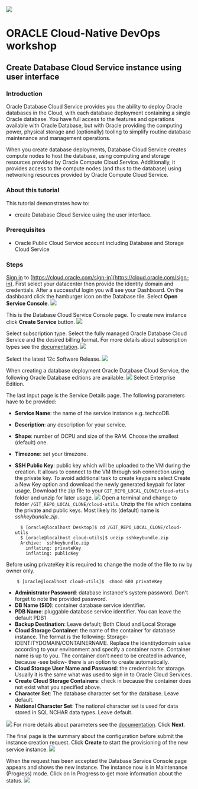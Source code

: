 ![](../common/images/customer.logo.png)
---
# ORACLE Cloud-Native DevOps workshop #

## Create Database Cloud Service instance using user interface ##

### Introduction ###

Oracle Database Cloud Service provides you the ability to deploy Oracle databases in the Cloud, with each database deployment containing a single Oracle database. You have full access to the features and operations available with Oracle Database, but with Oracle providing the computing power, physical storage and (optionally) tooling to simplify routine database maintenance and management operations.

When you create database deployments, Database Cloud Service creates compute nodes to host the database, using computing and storage resources provided by Oracle Compute Cloud Service. Additionally, it provides access to the compute nodes (and thus to the database) using networking resources provided by Oracle Compute Cloud Service.

### About this tutorial ###
This tutorial demonstrates how to:
	
+ create Database Cloud Service using the user interface.

### Prerequisites ###

- Oracle Public Cloud Service account including Database and Storage Cloud Service

### Steps ###

[Sign in](../common/sign.in.to.oracle.cloud.md) to [https://cloud.oracle.com/sign-in](https://cloud.oracle.com/sign-in). First select your datacenter then provide the identity domain and credentials. After a successful login you will see your Dashboard. On the dashboard click the hamburger icon on the Database tile. Select **Open Service Console**.
![](images/01.png)

This is the Database Cloud Service Console page. To create new instance click **Create Service** button.
![](images/02.png)

Select subscription type. Select the fully managed Oracle Database Cloud Service and the desired billing format. For more details about subscription types see the [documentation](https://docs.oracle.com/cloud/latest/dbcs_dbaas/CSDBI/GUID-F1E6807A-D283-4170-AB2B-9D43CD8DCD92.htm#CSDBI3395).
![](images/03.png)

Select the latest 12c Software Release.
![](images/04.png)

When creating a database deployment Oracle Database Cloud Service, the following Oracle Database editions are available:
![](images/05.png)
Select Enterprise Edition.

The last input page is the Service Details page. The following parameters have to be provided:
	
+ **Service Name**: the name of the service instance e.g. techcoDB.
+ **Description**: any description for your service.
+ **Shape**: number of OCPU and size of the RAM. Choose the smallest (default) one.
+ **Timezone**: set your timezone.
+ **SSH Public Key**: public key which will be uploaded to the VM during the creation. It allows to connect to the VM through ssh connection using the private key. To avoid additional task to create keypairs select Create a New Key option and download the newly generated keypair for later usage. Download the zip file to your `GIT_REPO_LOCAL_CLONE/cloud-utils` folder and unzip for later usage.
![](images/06.png) 
Open a terminal and change to folder `/GIT_REPO_LOCAL_CLONE/cloud-utils`. Unzip the file which contains the private and public keys. Most likely its (default) name is *sshkeybundle.zip*.

		$ [oracle@localhost Desktop]$ cd /GIT_REPO_LOCAL_CLONE/cloud-utils
		$ [oracle@localhost cloud-utils]$ unzip sshkeybundle.zip
		Archive:  sshkeybundle.zip
		  inflating: privateKey              
		  inflating: publicKey
Before using privateKey it is required to change the mode of the file to rw by owner only.

		$ [oracle@localhost cloud-utils]$  chmod 600 privateKey

+ **Administrator Password**: database instance's system password. Don't forget to note the provided password.
+ **DB Name (SID)**: container database service identifier.
+ **PDB Name**: pluggable database service identifier. You can leave the default PDB1
+ **Backup Destination**: Leave default; Both Cloud and Local Storage
+ **Cloud Storage Container**: the name of the container for database instance. The format is the following: Storage-IDENTITYDOMAIN/CONTAINERNAME. Replace the identitydomain value according to your environment and specify a container name. Container name is up to you. The container don't need to be created in advance, because -see below- there is an option to create automatically.
+ **Cloud Storage User Name and Password**: the credentials for storage. Usually it is the same what was used to sign in to Oracle Cloud Services.
+ **Create Cloud Storage Containers**: check in because the container does not exist what you specified above.
+ **Character Set**: The database character set for the database. Leave default.
+ **National Character Set**: The national character set is used for data stored in SQL NCHAR data types. Leave default.

![](images/07.png)
For more details about parameters see the [documentation](https://docs.oracle.com/cloud/latest/dbcs_dbaas/CSDBI/GUID-D4A35763-53ED-4FBB-97BF-0366F21B05E0.htm#CSDBI3401). Click **Next**.

The final page is the summary about the configuration before submit the instance creation request. Click **Create** to start the provisioning of the new service instance.
![](images/08.png)

When the request has been accepted the Database Service Console page appears and shows the new instance. The instance now is in Maintenance (Progress) mode. Click on In Progress to get more information about the status.
![](images/09.png)


